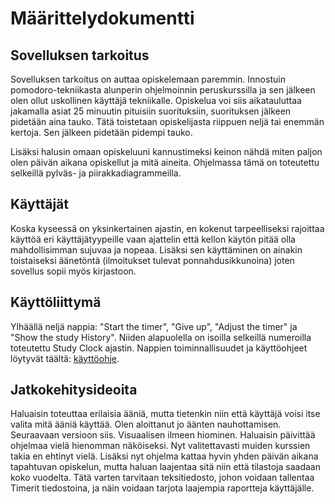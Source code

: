 # Määrittelydokumentti

## Sovelluksen tarkoitus

Sovelluksen tarkoitus on auttaa opiskelemaan paremmin. Innostuin pomodoro-tekniikasta alunperin ohjelmoinnin peruskurssilla ja sen jälkeen olen ollut uskollinen käyttäjä tekniikalle. Opiskelua voi siis aikatauluttaa jakamalla asiat 25 minuutin pituisiin suorituksiin, suorituksen jälkeen pidetään aina tauko. Tätä toistetaan opiskelijasta riippuen neljä tai enemmän kertoja. Sen jälkeen pidetään pidempi tauko.

Lisäksi halusin omaan opiskeluuni kannustimeksi keinon nähdä miten paljon olen päivän aikana opiskellut ja mitä aineita. Ohjelmassa tämä on toteutettu selkeillä pylväs- ja piirakkadiagrammeilla.

## Käyttäjät
Koska kyseessä on yksinkertainen ajastin, en kokenut tarpeelliseksi rajoittaa käyttöä eri käyttäjätyypeille vaan ajattelin että kellon käytön pitää olla mahdollisimman sujuvaa ja nopeaa. Lisäksi sen käyttäminen on ainakin toistaiseksi äänetöntä (ilmoitukset tulevat ponnahdusikkunoina) joten sovellus sopii myös kirjastoon.

## Käyttöliittymä
Ylhäällä neljä nappia: "Start the timer", "Give up", "Adjust the timer" ja "Show the study History". Niiden alapuolella on isoilla selkeillä numeroilla toteutettu Study Clock ajastin.
Nappien toiminnallisuudet ja käyttöohjeet löytyvät täältä: [käyttöohje](https://github.com/Mazaalto/ot-harjoitustyo2020/blob/master/dokumentaatio/kayttoohje.md).



## Jatkokehitysideoita
Haluaisin toteuttaa erilaisia ääniä, mutta tietenkin niin että käyttäjä voisi itse valita mitä ääniä käyttää. Olen aloittanut jo äänten nauhottamisen. Seuraavaan versioon siis.
Visuaalisen ilmeen hiominen. Haluaisin päivittää ohjelmaa vielä hienomman näköiseksi. Nyt valitettavasti muiden kurssien takia en ehtinyt vielä.
Lisäksi nyt ohjelma kattaa hyvin yhden päivän aikana tapahtuvan opiskelun, mutta haluan laajentaa sitä niin että tilastoja saadaan koko vuodelta. Tätä varten tarvitaan teksitiedosto, johon voidaan tallentaa Timerit tiedostoina, ja näin voidaan tarjota laajempia raportteja käyttäjälle.
